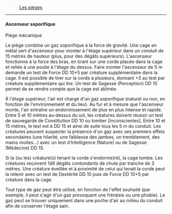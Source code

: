 ﻿> [Les pièges](hd_traps.md)

---

#### Ascenseur soporifique

Piège mécanique

Le piège combine un gaz soporifique à la force de gravité. Une cage en métal sert d'ascenseur pour monter à l'étage supérieur dans un conduit de 15 mètres de hauteur (plus, pour des dégâts supérieurs). L'ascenseur fonctionne à la force des bras, en tirant sur une corde placée dans la cage et reliée à une poulie à l'étage du dessus. Faire monter l'ascenseur de 5 m demande un test de Force DD 10+5 par créature supplémentaire dans la cage. Il est possible de tirer sur la corde à plusieurs, donnant +3 au test par créature supplémentaire qui tire. Un test de Sagesse (Perception) DD 10 permet de se rendre compte que la cage est abîmée.

À l'étage supérieur, l'air est chargé d'un gaz soporifique (naturel ou non, en fonction de l'environnement et du lieu). Au fur et à mesure que l'ascenseur monte, l'air entraîne un endormissement de plus en plus intense et rapide. Entre 5 et 10 mètres au-dessus du sol, les créatures doivent réussir un test de sauvegarde de Constitution DD 10 ou tomber [inconscientes]. Entre 10 et 15 mètres, le test est à DD 15 et ainsi de suite tous les 5 m du conduit. Les créatures peuvent suspecter la présence d'un gaz avec ses premiers effets secondaires (une hilarité, une faiblesse des jambes, un tremblement, des mains moites…) avec un test d'Intelligence (Nature) ou de Sagesse (Médecine) DD 15.

Si la (ou les) créature(s) tenant la corde s'endorme(nt), la cage tombe. Les créatures reçoivent 1d6 dégâts contondants de chute par tranche de 3 mètres. Une créature éveillée et à proximité de celui qui tenait la corde peut la retenir avec un test de Dextérité DD 10 puis de Force DD 10+5 par créature dans la cage.

Tout type de gaz peut être utilisé, en fonction de l'effet souhaité (par exemple, il peut s'agir d'un gaz provoquant une frénésie ou une phobie). Le gaz peut se trouver uniquement dans une poche d'air au milieu du conduit afin de conserver l'étage sain.

